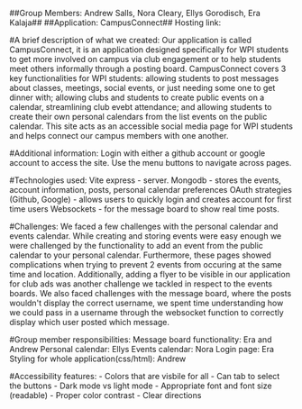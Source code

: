##Group Members: Andrew Salls, Nora Cleary, Ellys Gorodisch, Era Kalaja##
##Application: CampusConnect##
Hosting link: 

#A brief description of what we created:
    Our application is called CampusConnect, it is an application designed specifically for WPI students to get more involved on campus via club engagement or to help students meet others informally through a posting board. CampusConnect covers 3 key functionalities for WPI students: allowing students to post messages about classes, meetings, social events, or just needing some one to get dinner with; allowing clubs and students to create public events on a calendar, streamlining club evebt attendance; and allowing students to create their own personal calendars from the list events on the public calendar. This site acts as an accessible social media page for WPI students and helps connect our campus members with one another. 

#Additional information: 
    Login with either a github account or google account to access the site. Use the menu buttons to navigate across pages. 

#Technologies used: 
    Vite express - server. 
    Mongodb - stores the events, account information, posts, personal calendar preferences
    OAuth strategies (Github, Google) -  allows users to quickly login and creates account for first time users
    Websockets - for the message board to show real time posts. 

#Challenges: 
    We faced a few challenges with the personal calendar and events calendar. While creating and storing events were easy enough we were challenged by the functionality to add an event from the public calendar to your personal calendar. Furthermore, these pages showed complications when trying to prevent 2 events from occuring at the same time and location. Additionally, adding a flyer to be visible in our application for club ads was another challenge we tackled in respect to the events boards. 
    We also faced challenges with the message board, where the posts wouldn't display the correct username, we spent time understanding how we could pass in a username through the websocket function to correctly display which user posted which message.   

#Group member responsibilities: 
    Message board functionality: Era and Andrew 
    Personal calendar: Ellys 
    Events calendar: Nora
    Login page: Era
    Styling for whole application(css/html): Andrew 

#Accessibility features: 
    - Colors that are visbile for all 
    - Can tab to select the buttons
    - Dark mode vs light mode 
    - Appropriate font and font size (readable)
    - Proper color contrast
    - Clear directions 
